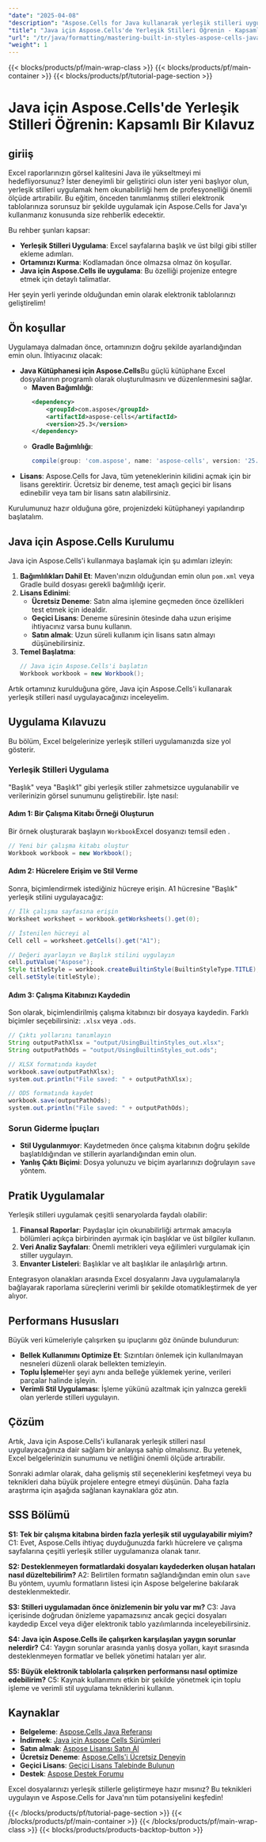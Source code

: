 ```yaml
---
"date": "2025-04-08"
"description": "Aspose.Cells for Java kullanarak yerleşik stilleri uygulama kılavuzuyla Excel raporlarınızın görsel çekiciliğini artırın. Elektronik tablo sunumunu geliştirmek isteyen geliştiriciler için mükemmeldir."
"title": "Java için Aspose.Cells'de Yerleşik Stilleri Öğrenin - Kapsamlı Bir Kılavuz"
"url": "/tr/java/formatting/mastering-built-in-styles-aspose-cells-java-guide/"
"weight": 1
---
```


{{< blocks/products/pf/main-wrap-class >}}
{{< blocks/products/pf/main-container >}}
{{< blocks/products/pf/tutorial-page-section >}}


# Java için Aspose.Cells'de Yerleşik Stilleri Öğrenin: Kapsamlı Bir Kılavuz

## giriiş

Excel raporlarınızın görsel kalitesini Java ile yükseltmeyi mi hedefliyorsunuz? İster deneyimli bir geliştirici olun ister yeni başlıyor olun, yerleşik stilleri uygulamak hem okunabilirliği hem de profesyonelliği önemli ölçüde artırabilir. Bu eğitim, önceden tanımlanmış stilleri elektronik tablolarınıza sorunsuz bir şekilde uygulamak için Aspose.Cells for Java'yı kullanmanız konusunda size rehberlik edecektir.

Bu rehber şunları kapsar:
- **Yerleşik Stilleri Uygulama**: Excel sayfalarına başlık ve üst bilgi gibi stiller ekleme adımları.
- **Ortamınızı Kurma**: Kodlamadan önce olmazsa olmaz ön koşullar.
- **Java için Aspose.Cells ile uygulama**: Bu özelliği projenize entegre etmek için detaylı talimatlar.

Her şeyin yerli yerinde olduğundan emin olarak elektronik tablolarınızı geliştirelim!

## Ön koşullar

Uygulamaya dalmadan önce, ortamınızın doğru şekilde ayarlandığından emin olun. İhtiyacınız olacak:
- **Java Kütüphanesi için Aspose.Cells**Bu güçlü kütüphane Excel dosyalarının programlı olarak oluşturulmasını ve düzenlenmesini sağlar.
  - **Maven Bağımlılığı**:
    ```xml
    <dependency>
        <groupId>com.aspose</groupId>
        <artifactId>aspose-cells</artifactId>
        <version>25.3</version>
    </dependency>
    ```
  - **Gradle Bağımlılığı**:
    ```gradle
    compile(group: 'com.aspose', name: 'aspose-cells', version: '25.3')
    ```
- **Lisans**: Aspose.Cells for Java, tüm yeteneklerinin kilidini açmak için bir lisans gerektirir. Ücretsiz bir deneme, test amaçlı geçici bir lisans edinebilir veya tam bir lisans satın alabilirsiniz.

Kurulumunuz hazır olduğuna göre, projenizdeki kütüphaneyi yapılandırıp başlatalım.

## Java için Aspose.Cells Kurulumu

Java için Aspose.Cells'i kullanmaya başlamak için şu adımları izleyin:
1. **Bağımlılıkları Dahil Et**: Maven'ınızın olduğundan emin olun `pom.xml` veya Gradle build dosyası gerekli bağımlılığı içerir.
2. **Lisans Edinimi**:
   - **Ücretsiz Deneme**: Satın alma işlemine geçmeden önce özellikleri test etmek için idealdir.
   - **Geçici Lisans**: Deneme süresinin ötesinde daha uzun erişime ihtiyacınız varsa bunu kullanın.
   - **Satın almak**: Uzun süreli kullanım için lisans satın almayı düşünebilirsiniz.
3. **Temel Başlatma**:
   ```java
   // Java için Aspose.Cells'i başlatın
   Workbook workbook = new Workbook();
   ```

Artık ortamınız kurulduğuna göre, Java için Aspose.Cells'i kullanarak yerleşik stilleri nasıl uygulayacağınızı inceleyelim.

## Uygulama Kılavuzu

Bu bölüm, Excel belgelerinize yerleşik stilleri uygulamanızda size yol gösterir.

### Yerleşik Stilleri Uygulama

"Başlık" veya "Başlık1" gibi yerleşik stiller zahmetsizce uygulanabilir ve verilerinizin görsel sunumunu geliştirebilir. İşte nasıl:

#### Adım 1: Bir Çalışma Kitabı Örneği Oluşturun

Bir örnek oluşturarak başlayın `Workbook`Excel dosyanızı temsil eden .
```java
// Yeni bir çalışma kitabı oluştur
Workbook workbook = new Workbook();
```

#### Adım 2: Hücrelere Erişim ve Stil Verme

Sonra, biçimlendirmek istediğiniz hücreye erişin. A1 hücresine "Başlık" yerleşik stilini uygulayacağız:
```java
// İlk çalışma sayfasına erişin
Worksheet worksheet = workbook.getWorksheets().get(0);

// İstenilen hücreyi al
Cell cell = worksheet.getCells().get("A1");

// Değeri ayarlayın ve Başlık stilini uygulayın
cell.putValue("Aspose");
Style titleStyle = workbook.createBuiltinStyle(BuiltinStyleType.TITLE);
cell.setStyle(titleStyle);
```

#### Adım 3: Çalışma Kitabınızı Kaydedin

Son olarak, biçimlendirilmiş çalışma kitabınızı bir dosyaya kaydedin. Farklı biçimler seçebilirsiniz: `.xlsx` veya `.ods`.
```java
// Çıktı yollarını tanımlayın
String outputPathXlsx = "output/UsingBuiltinStyles_out.xlsx";
String outputPathOds = "output/UsingBuiltinStyles_out.ods";

// XLSX formatında kaydet
workbook.save(outputPathXlsx);
system.out.println("File saved: " + outputPathXlsx);

// ODS formatında kaydet
workbook.save(outputPathOds);
system.out.println("File saved: " + outputPathOds);
```

### Sorun Giderme İpuçları

- **Stil Uygulanmıyor**: Kaydetmeden önce çalışma kitabının doğru şekilde başlatıldığından ve stillerin ayarlandığından emin olun.
- **Yanlış Çıktı Biçimi**: Dosya yolunuzu ve biçim ayarlarınızı doğrulayın `save` yöntem.

## Pratik Uygulamalar

Yerleşik stilleri uygulamak çeşitli senaryolarda faydalı olabilir:
1. **Finansal Raporlar**: Paydaşlar için okunabilirliği artırmak amacıyla bölümleri açıkça birbirinden ayırmak için başlıklar ve üst bilgiler kullanın.
2. **Veri Analiz Sayfaları**: Önemli metrikleri veya eğilimleri vurgulamak için stiller uygulayın.
3. **Envanter Listeleri**: Başlıklar ve alt başlıklar ile anlaşılırlığı artırın.

Entegrasyon olanakları arasında Excel dosyalarını Java uygulamalarıyla bağlayarak raporlama süreçlerini verimli bir şekilde otomatikleştirmek de yer alıyor.

## Performans Hususları

Büyük veri kümeleriyle çalışırken şu ipuçlarını göz önünde bulundurun:
- **Bellek Kullanımını Optimize Et**: Sızıntıları önlemek için kullanılmayan nesneleri düzenli olarak bellekten temizleyin.
- **Toplu İşleme**Her şeyi aynı anda belleğe yüklemek yerine, verileri parçalar halinde işleyin.
- **Verimli Stil Uygulaması**: İşleme yükünü azaltmak için yalnızca gerekli olan yerlerde stilleri uygulayın.

## Çözüm

Artık, Java için Aspose.Cells'i kullanarak yerleşik stilleri nasıl uygulayacağınıza dair sağlam bir anlayışa sahip olmalısınız. Bu yetenek, Excel belgelerinizin sunumunu ve netliğini önemli ölçüde artırabilir.

Sonraki adımlar olarak, daha gelişmiş stil seçeneklerini keşfetmeyi veya bu teknikleri daha büyük projelere entegre etmeyi düşünün. Daha fazla araştırma için aşağıda sağlanan kaynaklara göz atın.

## SSS Bölümü

**S1: Tek bir çalışma kitabına birden fazla yerleşik stil uygulayabilir miyim?**
C1: Evet, Aspose.Cells ihtiyaç duyduğunuzda farklı hücrelere ve çalışma sayfalarına çeşitli yerleşik stiller uygulamanıza olanak tanır.

**S2: Desteklenmeyen formatlardaki dosyaları kaydederken oluşan hataları nasıl düzeltebilirim?**
A2: Belirtilen formatın sağlandığından emin olun `save` Bu yöntem, uyumlu formatların listesi için Aspose belgelerine bakılarak desteklenmektedir.

**S3: Stilleri uygulamadan önce önizlemenin bir yolu var mı?**
C3: Java içerisinde doğrudan önizleme yapamazsınız ancak geçici dosyaları kaydedip Excel veya diğer elektronik tablo yazılımlarında inceleyebilirsiniz.

**S4: Java için Aspose.Cells ile çalışırken karşılaşılan yaygın sorunlar nelerdir?**
C4: Yaygın sorunlar arasında yanlış dosya yolları, kayıt sırasında desteklenmeyen formatlar ve bellek yönetimi hataları yer alır.

**S5: Büyük elektronik tablolarla çalışırken performansı nasıl optimize edebilirim?**
C5: Kaynak kullanımını etkin bir şekilde yönetmek için toplu işleme ve verimli stil uygulama tekniklerini kullanın.

## Kaynaklar
- **Belgeleme**: [Aspose.Cells Java Referansı](https://reference.aspose.com/cells/java/)
- **İndirmek**: [Java için Aspose Cells Sürümleri](https://releases.aspose.com/cells/java/)
- **Satın almak**: [Aspose Lisansı Satın Al](https://purchase.aspose.com/buy)
- **Ücretsiz Deneme**: [Aspose.Cells'i Ücretsiz Deneyin](https://releases.aspose.com/cells/java/)
- **Geçici Lisans**: [Geçici Lisans Talebinde Bulunun](https://purchase.aspose.com/temporary-license/)
- **Destek**: [Aspose Destek Forumu](https://forum.aspose.com/c/cells/9)

Excel dosyalarınızı yerleşik stillerle geliştirmeye hazır mısınız? Bu teknikleri uygulayın ve Aspose.Cells for Java'nın tüm potansiyelini keşfedin!


{{< /blocks/products/pf/tutorial-page-section >}}
{{< /blocks/products/pf/main-container >}}
{{< /blocks/products/pf/main-wrap-class >}}
{{< blocks/products/products-backtop-button >}}